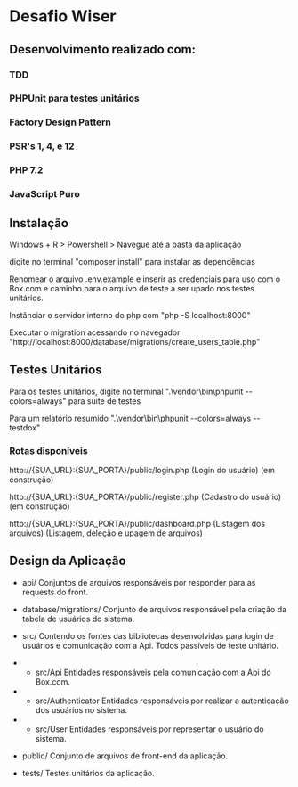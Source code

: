 # Desafio Wiser

## Desenvolvimento realizado com: 
### TDD
### PHPUnit para testes unitários
### Factory Design Pattern
### PSR's 1, 4, e 12
### PHP 7.2
### JavaScript Puro

## Instalação

Windows + R > Powershell > Navegue até a pasta da aplicação

digite no terminal "composer install" para instalar as dependências

Renomear o arquivo .env.example e inserir as credenciais para uso com o Box.com 
e caminho para o arquivo de teste a ser upado nos testes unitários.

Instânciar o servidor interno do php com "php -S localhost:8000"

Executar o migration acessando no navegador "http://localhost:8000/database/migrations/create_users_table.php"

## Testes Unitários

Para os testes unitários, digite no terminal ".\vendor\bin\phpunit --colors=always" para suite de testes

Para um relatório resumido ".\vendor\bin\phpunit --colors=always --testdox"

### Rotas disponíveis

http://{SUA_URL}:{SUA_PORTA}/public/login.php (Login do usuário) (em construção)

http://{SUA_URL}:{SUA_PORTA}/public/register.php (Cadastro do usuário) (em construção)

http://{SUA_URL}:{SUA_PORTA}/public/dashboard.php (Listagem dos arquivos) (Listagem, deleção e upagem de arquivos)

## Design da Aplicação

- api/ Conjuntos de arquivos responsáveis por responder para as requests do front.

- database/migrations/ Conjunto de arquivos responsável pela criação da tabela de usuários do sistema.

- src/ Contendo os fontes das bibliotecas desenvolvidas para login de usuários e comunicação com a Api. Todos passíveis de teste unitário.

- - src/Api Entidades responsáveis pela comunicação com a Api do Box.com.
- - src/Authenticator Entidades responsáveis por realizar a autenticação dos usuários no sistema.
- - src/User Entidades responsáveis por representar o usuário do sistema.

- public/ Conjunto de arquivos de front-end da aplicação.

- tests/ Testes unitários da aplicação.